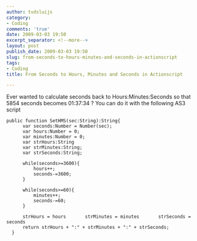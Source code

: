 ```yaml
---
author: tvdsluijs
category:
- Coding
comments: 'true'
date: 2009-03-03 19:50
excerpt_separator: <!--more-->
layout: post
publish_date: 2009-03-03 19:50
slug: from-seconds-to-hours-minutes-and-seconds-in-actionscript
tags:
- Coding
title: From Seconds to Hours, Minutes and Seconds in Actionscript

---
```

Ever wanted to calculate seconds back to Hours:Minutes:Seconds so that 5854
seconds becomes 01:37:34 ? You can do it with the following AS3 script

    
    
    public function SetHMS(sec:String):String{   
          var seconds:Number = Number(sec);   
          var hours:Number = 0;   
          var minutes:Number = 0;   
          var strHours:String   
          var strMinutes:String;   
          var strSeconds:String;   
      
          while(seconds>=3600){   
              hours++;   
              seconds-=3600;   
          }   
      
          while(seconds>=60){   
              minutes++;   
              seconds-=60;   
          }                
      
          strHours = hours       strMinutes = minutes       strSeconds = seconds   
          return strHours + ":" + strMinutes + ":" + strSeconds;   
      }

